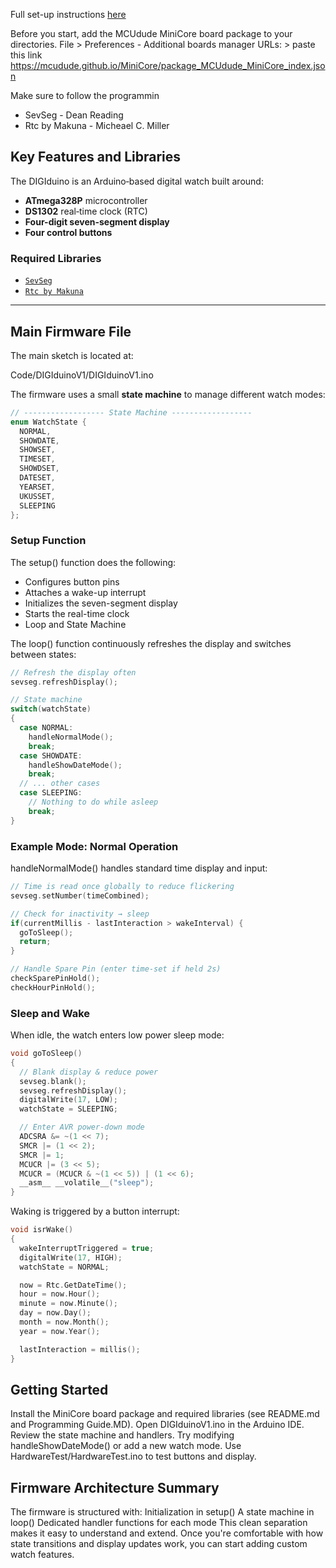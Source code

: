 Full set-up instructions [here](https://github.com/theprintablewatch/DIGIduino/blob/main/Programming%20Guide.MD)

Before you start, add the MCUdude MiniCore board package to your directories.
File > Preferences - Additional boards manager URLs: > paste this link https://mcudude.github.io/MiniCore/package_MCUdude_MiniCore_index.json

Make sure to follow the programmin
  * SevSeg - Dean Reading
  * Rtc by Makuna - Micheael C. Miller

## Key Features and Libraries

The DIGIduino is an Arduino‑based digital watch built around:
- **ATmega328P** microcontroller
- **DS1302** real‑time clock (RTC)
- **Four-digit seven-segment display**
- **Four control buttons**

### Required Libraries
- [`SevSeg`](https://github.com/DeanIsMe/SevSeg)
- [`Rtc by Makuna`](https://github.com/Makuna/Rtc)

---

## Main Firmware File

The main sketch is located at:

Code/DIGIduinoV1/DIGIduinoV1.ino

The firmware uses a small **state machine** to manage different watch modes:

```c++
// ------------------ State Machine ------------------
enum WatchState {
  NORMAL,
  SHOWDATE,
  SHOWSET,
  TIMESET,
  SHOWDSET,
  DATESET,
  YEARSET,
  UKUSSET,
  SLEEPING
};
```

### Setup Function

The setup() function does the following:
 - Configures button pins
 - Attaches a wake-up interrupt
 - Initializes the seven-segment display
 - Starts the real-time clock
 - Loop and State Machine

The loop() function continuously refreshes the display and switches between states:

```c++
// Refresh the display often
sevseg.refreshDisplay();

// State machine
switch(watchState)
{
  case NORMAL:
    handleNormalMode();
    break;
  case SHOWDATE:
    handleShowDateMode();
    break;
  // ... other cases
  case SLEEPING:
    // Nothing to do while asleep
    break;
}
```

### Example Mode: Normal Operation
handleNormalMode() handles standard time display and input:

```c++
// Time is read once globally to reduce flickering
sevseg.setNumber(timeCombined);

// Check for inactivity → sleep
if(currentMillis - lastInteraction > wakeInterval) {
  goToSleep();
  return;
}

// Handle Spare Pin (enter time-set if held 2s)
checkSparePinHold();
checkHourPinHold();
```

### Sleep and Wake
When idle, the watch enters low power sleep mode:

```c++
void goToSleep()
{
  // Blank display & reduce power
  sevseg.blank();
  sevseg.refreshDisplay();
  digitalWrite(17, LOW);
  watchState = SLEEPING;

  // Enter AVR power-down mode
  ADCSRA &= ~(1 << 7);
  SMCR |= (1 << 2);
  SMCR |= 1;
  MCUCR |= (3 << 5);
  MCUCR = (MCUCR & ~(1 << 5)) | (1 << 6);
  __asm__ __volatile__("sleep");
}
```

Waking is triggered by a button interrupt:

```c++
void isrWake()
{
  wakeInterruptTriggered = true;
  digitalWrite(17, HIGH);
  watchState = NORMAL;

  now = Rtc.GetDateTime();
  hour = now.Hour();
  minute = now.Minute();
  day = now.Day();
  month = now.Month();
  year = now.Year();

  lastInteraction = millis();
}
```

## Getting Started

Install the MiniCore board package and required libraries (see README.md and Programming Guide.MD).
Open DIGIduinoV1.ino in the Arduino IDE.
Review the state machine and handlers.
Try modifying handleShowDateMode() or add a new watch mode.
Use HardwareTest/HardwareTest.ino to test buttons and display.

## Firmware Architecture Summary
The firmware is structured with:
Initialization in setup()
A state machine in loop()
Dedicated handler functions for each mode
This clean separation makes it easy to understand and extend. Once you're comfortable with how state transitions and display updates work, you can start adding custom watch features.

